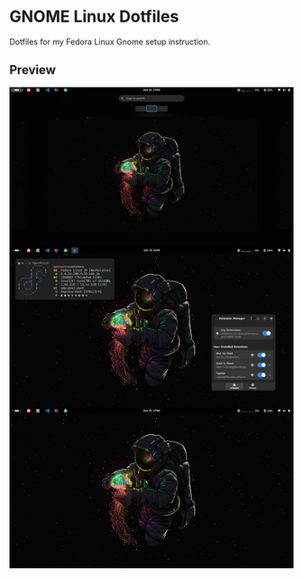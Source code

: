 # GNOME Linux Dotfiles

Dotfiles for my Fedora Linux Gnome setup instruction.

## Preview

![setup preview](preview/jellyman.jpg)